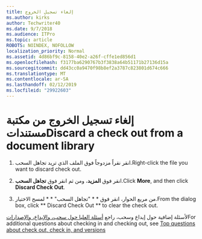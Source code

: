 ```yaml
---
title: إلغاء تسجيل الخروج
ms.author: kirks
author: Techwriter40
ms.date: 9/7/2018
ms.audience: ITPro
ms.topic: article
ROBOTS: NOINDEX, NOFOLLOW
localization_priority: Normal
ms.assetid: 4d86bf9c-8158-40e2-a26f-cffe1ed856d1
ms.openlocfilehash: f3177ba6290767b3f3838a64b51171b27136d15a
ms.sourcegitcommit: dd43cc0a9470f98b8ef2a3787c823801d674c666
ms.translationtype: MT
ms.contentlocale: ar-SA
ms.lasthandoff: 02/12/2019
ms.locfileid: "29922603"
---
```

# <a name="discard-a-check-out-from-a-document-library"></a><span data-ttu-id="b34cb-102">إلغاء تسجيل الخروج من مكتبة مستندات</span><span class="sxs-lookup"><span data-stu-id="b34cb-102">Discard a check out from a document library</span></span>

1. <span data-ttu-id="b34cb-103">انقر نقراً مزدوجاً فوق الملف الذي تريد تجاهل السحب.</span><span class="sxs-lookup"><span data-stu-id="b34cb-103">Right-click the file you want to discard check out.</span></span>
    
2. <span data-ttu-id="b34cb-104">انقر فوق **المزيد**، ومن ثم انقر فوق **تجاهل السحب**.</span><span class="sxs-lookup"><span data-stu-id="b34cb-104">Click **More**, and then click **Discard Check Out**.</span></span> 
    
3. <span data-ttu-id="b34cb-105">من مربع الحوار، انقر فوق \* \* "تجاهل السحب" \* \* لمسح الاختيار.</span><span class="sxs-lookup"><span data-stu-id="b34cb-105">From the dialog box, click \*\* Discard Check Out \*\* to clear the check out.</span></span> 
    
<span data-ttu-id="b34cb-106">لأسئلة إضافية حول إيداع وسحب، راجع [أسئلة العليا حول سحب، والإيداع، والإصدارات](https://go.microsoft.com/fwlink/?linkid=2018786)</span><span class="sxs-lookup"><span data-stu-id="b34cb-106">For additional questions about checking in and checking out, see [Top questions about check out, check in, and versions](https://go.microsoft.com/fwlink/?linkid=2018786)</span></span>
  

